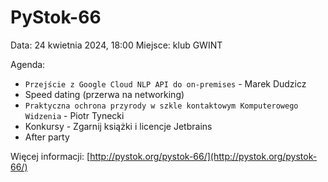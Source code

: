 # PyStok-66
Data: 24 kwietnia 2024, 18:00 Miejsce: klub GWINT

Agenda:

* `Przejście z Google Cloud NLP API do on-premises` - Marek Dudzicz
* Speed dating (przerwa na networking)
* `Praktyczna ochrona przyrody w szkle kontaktowym Komputerowego Widzenia` - Piotr Tynecki
* Konkursy - Zgarnij książki i licencje Jetbrains
* After party

Więcej informacji: [http://pystok.org/pystok-66/](http://pystok.org/pystok-66/)
